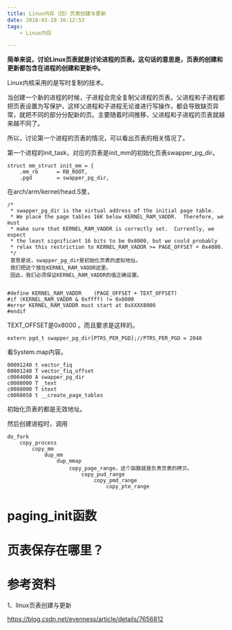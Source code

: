 ```yaml
---
title: Linux内存（四）页表创建与更新
date: 2018-03-28 16:12:53
tags:
	- Linux内存

---
```




**简单来说，讨论Linux页表就是讨论进程的页表。这句话的意思是，页表的创建和更新都包含在进程的创建和更新中。**

Linux内核采用的是写时复制的技术。

当创建一个新的进程的时候，子进程会完全复制父进程的页表。父进程和子进程都把页表设置为写保护，这样父进程和子进程无论谁进行写操作，都会导致缺页异常，就把不同的部分分配新的页。主要随着时间推移，父进程和子进程的页表就越来越不同了。

所以，讨论第一个进程的页表的情况，可以看出页表的相关情况了。

第一个进程的init_task，对应的页表是init_mm的初始化页表swapper_pg_dir。

```
struct mm_struct init_mm = {
	.mm_rb		= RB_ROOT,
	.pgd		= swapper_pg_dir,
```



在arch/arm/kernel/head.S里，

```
/*
 * swapper_pg_dir is the virtual address of the initial page table.
 * We place the page tables 16K below KERNEL_RAM_VADDR.  Therefore, we must
 * make sure that KERNEL_RAM_VADDR is correctly set.  Currently, we expect
 * the least significant 16 bits to be 0x8000, but we could probably
 * relax this restriction to KERNEL_RAM_VADDR >= PAGE_OFFSET + 0x4000.
 */
 意思是说，swapper_pg_dir是初始化页表的虚拟地址。
 我们把这个放在KERNEL_RAM_VADDR这里。
 因此，我们必须保证KERNEL_RAM_VADDR的值正确设置。
 
```

```
#define KERNEL_RAM_VADDR	(PAGE_OFFSET + TEXT_OFFSET)
#if (KERNEL_RAM_VADDR & 0xffff) != 0x8000
#error KERNEL_RAM_VADDR must start at 0xXXXX8000
#endif
```

TEXT_OFFSET是0x8000 。而且要求是这样的。

```
extern pgd_t swapper_pg_dir[PTRS_PER_PGD];//PTRS_PER_PGD = 2048
```

看System.map内容。

```
00001240 t vector_fiq
00001240 T vector_fiq_offset
c0004000 A swapper_pg_dir
c0008000 T _text
c0008000 T stext
c0008058 t __create_page_tables
```

初始化页表的都是无效地址。

然后创建进程时，调用

```
do_fork
	copy_process
		copy_mm
			dup_mm
				dup_mmap
					copy_page_range，这个函数就是负责页表的拷贝。
						copy_pud_range
							copy_pmd_range
								copy_pte_range
```





# paging_init函数



# 页表保存在哪里？









# 参考资料

1、linux页表创建与更新

https://blog.csdn.net/evenness/article/details/7656812